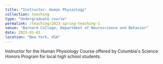 ```yaml
---
title: "Instructor: Human Physiology"
collection: teaching
type: "Undergraduate course"
permalink: /teaching/2023-spring-teaching-1
venue: "Barnard College, Department of Neuroscience and Behavior"
date: 2023-01-01
location: "New York, USA"
---
```


Instructor for the Human Physiology Course offered by Columbia's Science Honors Program for local high school students.
